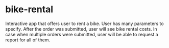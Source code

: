 # bike-rental
Interactive app that offers user to rent a bike. User has many parameters to specify. After the order was submitted, user will see bike rental costs. In case when multiple orders were submitted, user will be able to request a report for all of them.
